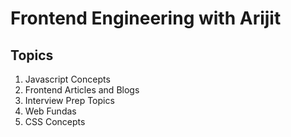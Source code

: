 # Frontend Engineering with Arijit

## Topics

1. Javascript Concepts
2. Frontend Articles and Blogs
3. Interview Prep Topics
4. Web Fundas
5. CSS Concepts
